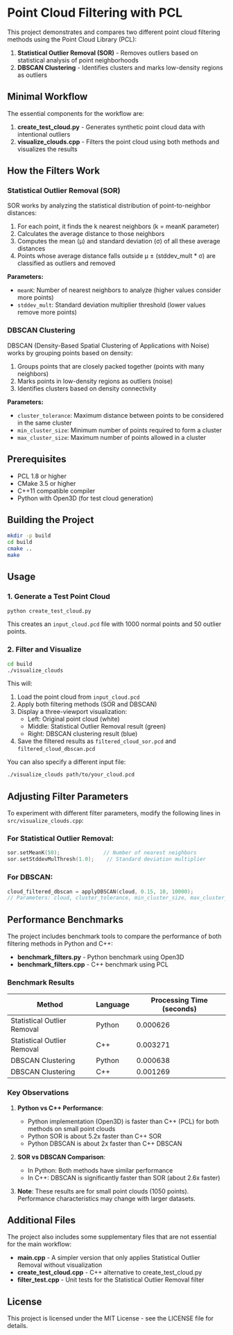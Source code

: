 # Point Cloud Filtering with PCL

This project demonstrates and compares two different point cloud filtering methods using the Point Cloud Library (PCL):

1. **Statistical Outlier Removal (SOR)** - Removes outliers based on statistical analysis of point neighborhoods
2. **DBSCAN Clustering** - Identifies clusters and marks low-density regions as outliers

## Minimal Workflow

The essential components for the workflow are:

1. **create_test_cloud.py** - Generates synthetic point cloud data with intentional outliers
2. **visualize_clouds.cpp** - Filters the point cloud using both methods and visualizes the results

## How the Filters Work

### Statistical Outlier Removal (SOR)

SOR works by analyzing the statistical distribution of point-to-neighbor distances:

1. For each point, it finds the k nearest neighbors (k = meanK parameter)
2. Calculates the average distance to those neighbors
3. Computes the mean (μ) and standard deviation (σ) of all these average distances
4. Points whose average distance falls outside μ ± (stddev_mult * σ) are classified as outliers and removed

**Parameters:**
- `meanK`: Number of nearest neighbors to analyze (higher values consider more points)
- `stddev_mult`: Standard deviation multiplier threshold (lower values remove more points)

### DBSCAN Clustering

DBSCAN (Density-Based Spatial Clustering of Applications with Noise) works by grouping points based on density:

1. Groups points that are closely packed together (points with many neighbors)
2. Marks points in low-density regions as outliers (noise)
3. Identifies clusters based on density connectivity

**Parameters:**
- `cluster_tolerance`: Maximum distance between points to be considered in the same cluster
- `min_cluster_size`: Minimum number of points required to form a cluster
- `max_cluster_size`: Maximum number of points allowed in a cluster

## Prerequisites

- PCL 1.8 or higher
- CMake 3.5 or higher
- C++11 compatible compiler
- Python with Open3D (for test cloud generation)

## Building the Project

```bash
mkdir -p build
cd build
cmake ..
make
```

## Usage

### 1. Generate a Test Point Cloud

```bash
python create_test_cloud.py
```

This creates an `input_cloud.pcd` file with 1000 normal points and 50 outlier points.

### 2. Filter and Visualize

```bash
cd build
./visualize_clouds
```

This will:
1. Load the point cloud from `input_cloud.pcd`
2. Apply both filtering methods (SOR and DBSCAN)
3. Display a three-viewport visualization:
   - Left: Original point cloud (white)
   - Middle: Statistical Outlier Removal result (green)
   - Right: DBSCAN clustering result (blue)
4. Save the filtered results as `filtered_cloud_sor.pcd` and `filtered_cloud_dbscan.pcd`

You can also specify a different input file:

```bash
./visualize_clouds path/to/your_cloud.pcd
```

## Adjusting Filter Parameters

To experiment with different filter parameters, modify the following lines in `src/visualize_clouds.cpp`:

### For Statistical Outlier Removal:
```cpp
sor.setMeanK(50);              // Number of nearest neighbors
sor.setStddevMulThresh(1.0);    // Standard deviation multiplier
```

### For DBSCAN:
```cpp
cloud_filtered_dbscan = applyDBSCAN(cloud, 0.15, 10, 10000);
// Parameters: cloud, cluster_tolerance, min_cluster_size, max_cluster_size
```

## Performance Benchmarks

The project includes benchmark tools to compare the performance of both filtering methods in Python and C++:

- **benchmark_filters.py** - Python benchmark using Open3D
- **benchmark_filters.cpp** - C++ benchmark using PCL

### Benchmark Results

| Method | Language | Processing Time (seconds) |
|--------|----------|---------------------------|
| Statistical Outlier Removal | Python | 0.000626 |
| Statistical Outlier Removal | C++ | 0.003271 |
| DBSCAN Clustering | Python | 0.000638 |
| DBSCAN Clustering | C++ | 0.001269 |

### Key Observations

1. **Python vs C++ Performance**:
   - Python implementation (Open3D) is faster than C++ (PCL) for both methods on small point clouds
   - Python SOR is about 5.2x faster than C++ SOR
   - Python DBSCAN is about 2x faster than C++ DBSCAN

2. **SOR vs DBSCAN Comparison**:
   - In Python: Both methods have similar performance
   - In C++: DBSCAN is significantly faster than SOR (about 2.6x faster)

3. **Note**: These results are for small point clouds (1050 points). Performance characteristics may change with larger datasets.

## Additional Files

The project also includes some supplementary files that are not essential for the main workflow:

- **main.cpp** - A simpler version that only applies Statistical Outlier Removal without visualization
- **create_test_cloud.cpp** - C++ alternative to create_test_cloud.py
- **filter_test.cpp** - Unit tests for the Statistical Outlier Removal filter

## License

This project is licensed under the MIT License - see the LICENSE file for details.
